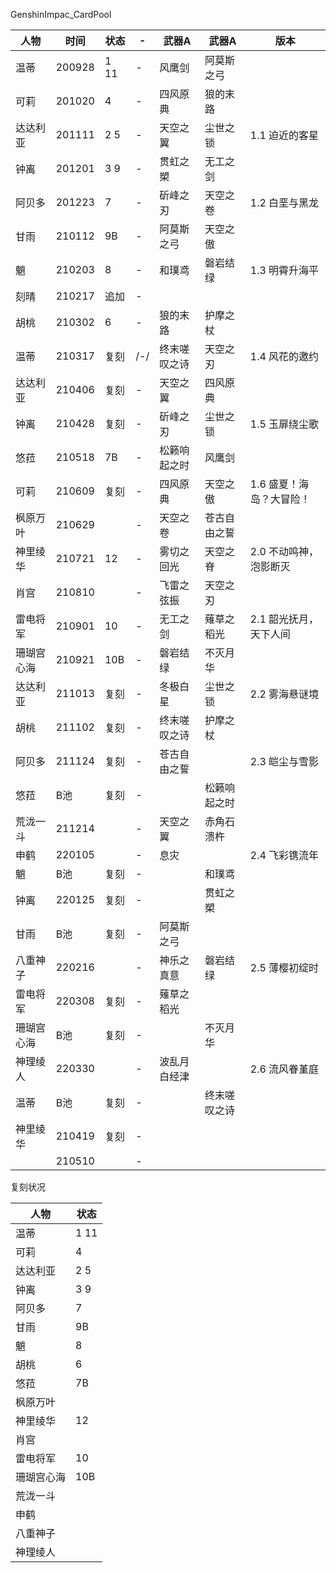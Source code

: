 GenshinImpac_CardPool|人物|时间|状态|-|武器A|武器A|版本||----|----|----|----|----|----|----||温蒂|200928|1 11|-|风鹰剑|阿莫斯之弓|||可莉|201020|4|-|四风原典|狼的末路|||达达利亚|201111|2 5|-|天空之翼|尘世之锁|1.1 迫近的客星||钟离|201201|3 9|-|贯虹之槊|无工之剑|||阿贝多|201223|7|-|斫峰之刃|天空之卷|1.2 白垩与黑龙||甘雨|210112|9B|-|阿莫斯之弓|天空之傲|||魈|210203|8|-|和璞鸢|磐岩结绿|1.3 明霄升海平||刻晴|210217|追加|-|||||胡桃|210302|6|-|狼的末路|护摩之杖|||温蒂|210317|复刻|/-/|终末嗟叹之诗|天空之刃|1.4 风花的邀约||达达利亚|210406|复刻|-|天空之翼|四风原典|||钟离|210428|复刻|-|斫峰之刃|尘世之锁|1.5 玉扉绕尘歌||悠菈|210518|7B|-|松籁响起之时|风鹰剑|||可莉|210609|复刻|-|四风原典|天空之傲|1.6 盛夏！海岛？大冒险！||枫原万叶|210629||-|天空之卷|苍古自由之誓|||神里绫华|210721|12|-|雾切之回光|天空之脊|2.0 不动鸣神，泡影断灭||肖宫|210810||-|飞雷之弦振|天空之刃|||雷电将军|210901|10|-|无工之剑|薙草之稻光|2.1 韶光抚月，天下人间||珊瑚宫心海|210921|10B|-|磐岩结绿|不灭月华|||达达利亚|211013|复刻|-|冬极白星|尘世之锁|2.2 雾海悬谜境||胡桃|211102|复刻|-|终末嗟叹之诗|护摩之杖|||阿贝多|211124|复刻|-|苍古自由之誓||2.3 皑尘与雪影||悠菈|B池|复刻|-||松籁响起之时|||荒泷一斗|211214||-|天空之翼|赤角石溃杵|||申鹤|220105||-|息灾||2.4 飞彩镌流年||魈|B池|复刻|-||和璞鸢|||钟离|220125|复刻|-||贯虹之槊|||甘雨|B池|复刻|-|阿莫斯之弓||||八重神子|220216||-|神乐之真意|磐岩结绿|2.5 薄樱初绽时||雷电将军|220308|复刻|-|薙草之稻光||||珊瑚宫心海|B池|复刻|-||不灭月华|||神理绫人|220330||-|波乱月白经津||2.6 流风眷堇庭||温蒂|B池|复刻|-||终末嗟叹之诗|||神里绫华|210419|复刻|-||||||210510||-||||复刻状况|人物|状态||----|----||温蒂|1 11||可莉|4||达达利亚|2 5||钟离|3 9||阿贝多|7||甘雨|9B||魈|8||胡桃|6||悠菈|7B||枫原万叶|||神里绫华|12||肖宫|||雷电将军|10||珊瑚宫心海|10B||荒泷一斗|||申鹤|||八重神子|||神理绫人||